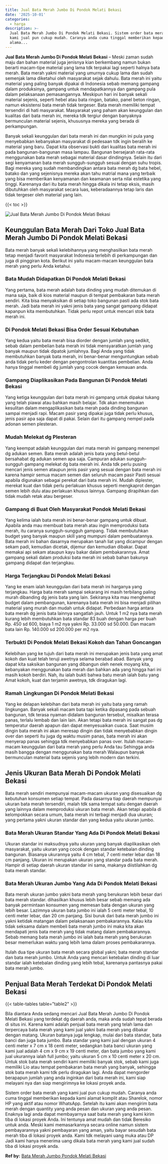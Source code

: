 ```yaml
---
title: Jual Bata Merah Jumbo Di Pondok Melati Bekasi
date: '2025-10-01'
categories:
  - harga
description: >-
  Jual Bata Merah Jumbo Di Pondok Melati Bekasi. Sistem order bata merah yang
  kami jual pun cukup mudah. Caranya anda cuma tinggal memberikan kepada kami
  alama...
---
```


**Jual Bata Merah Jumbo Di Pondok Melati Bekasi** – Meski zaman sudah maju dan bahan material juga jenisnya kian berkembang namun bukan berarti macam-tipe material yang lama tdk terpakai lagi seperti halnya bata merah. Bata merah yakni material yang umurnya cukup lama dan sudah semenjak lama diketahui oleh masyarakat sejak dahulu. Bata merah ini yaitu material yang paling banyak dipakai di Indonesia sebab memang gampang dalam produksinya, gampang untuk mendapatkannya dan gampang pula dalam pelaksanaan pemasangannya. Meskipun hari ini banyak sekali material sejenis, seperti hebel atau bata ringan, batako, panel beton ringan, namun eksistensi bata merah tidak tergeser. Bata merah memiliki tempat tersendiri di hati masyarakat. Masyarakat yang paham akan keunggulan dan kualitas dari bata merah ini, mereka tdk tergiur dengan banyaknya bermunculan material sejenis, khususnya mereka yang berada di perkampungan.

Banyak sekali keunggulan dari bata merah ini dan mungkin ini pula yang menyebabkan kebanyakan masyarakat di pedesaan tdk ingin beralih ke material yang baru. Dapat kita observasi bukti dari kualitas bata merah ini pada bangunan-bangunan masa lampau. Bangunan bersejarah rata-rata menggunakan bata merah sebagai material dasar dindingnya. Selain itu dari segi kenyamanan bata merah sungguh-sungguh sesuai dengan suhu tropis. Bagi mereka yang sudah membandingkan antara bata merah dg bata hebel, batako dan yang sejenisnya mereka akan tahu matrial mana yang terbaik yang bisa memberikan kenyamanan dan keamanan serta nilai estetika yang tinggi. Karenanya dari itu bata merah hingga dikala ini tetap eksis, masih dibutuhkan oleh masyarakat secara luas, keberadaannya tetap laris dan tidak tergeser oleh material yang lain.

{{< toc >}}

![Jual Bata Merah Jumbo Di Pondok Melati Bekasi](/images/jual-bata-merah-09.png)

## Keunggulan Bata Merah Dari Toko Jual Bata Merah Jumbo Di Pondok Melati Bekasi

Bata merah banyak sekali kelebihannya yang menghasilkan bata merah tetap menjadi favorit masyarakat Indonesia terlebih di perkampungan dan juga di pinggiran kota. Berikut ini yaitu macam-macam keunggulan bata merah yang perlu Anda ketahui.

### Bata Mudah Didapatkan Di Pondok Melati Bekasi

Yang pertama, bata merah adalah bata dinding yang mudah ditemukan di mana saja, baik di kios material maupun di tempat pembakaran bata merah sendiri. Kita bisa menyaksikan di setiap toko bangunan pasti ada stok bata merah. Jadi bata merah ini yakni jenis bata yang sangat gampang didapat kapanpun kita membutuhkan. Tidak perlu repot untuk mencari stok bata merah ini.

### Di Pondok Melati Bekasi Bisa Order Sesuai Kebutuhan

Yang kedua yaitu bata merah bisa diorder dengan jumlah yang sedikit, sebab dalam pembelian bata merah ini tidak mensyaratkan jumlah yang banyak maupun tidak dipatok jumlahnya. Bagi Anda yang tidak membutuhkan banyak bata merah, ini benar-benar menguntungkan sebab anda tidak perlu keder dengan pengontrolan kuantitas pembelian. Anda hanya tinggal membeli dg jumlah yang cocok dengan kemauan anda.

### Gampang Diaplikasikan Pada Bangunan Di Pondok Melati Bekasi

Yang ketiga keunggulan dari bata merah ini gampang untuk dipakai tukang yang telah piawai atau bahkan masih belajar. Tdk akan menemukan kesulitan dalam mengaplikasikan bata merah pada dinding bangunan sampai menjadi rapi. Macam pasir yang dipakai juga tidak perlu khusus, jenis pasir apa saja dapat di pakai. Selain dari itu gampang nempel pada adonan semen plesteran.

### Mudah Melekat dg Plesteran

Yang keempat adalah keunggulan dari mata merah ini gampang menempel dg adukan semen. Bata merah adalah jenis bata yang betul-betul bersahabat dg adukan semen apa saja. Campuran adukan sungguh-sungguh gampang melekat dg bata merah ini. Anda tdk perlu pusing mencari jenis semen ataupun jenis pasir yang sesuai dengan bata merah ini karena hampir semua macam semen dan seluruh macam pasir Pasti sesuai apabila digunakan sebagai perekat dari bata merah ini. Mudah diplester, merekat kuat dan tidak perlu perlakuan khusus seperti mengkaprot dengan semen lebih dulu atau perlakuan khusus lainnya. Gampang dirapihkan dan tidak mudah retak atau bergeser.

### Gampang di Buat Oleh Masyarakat Pondok Melati Bekasi

Yang kelima ialah bata merah ini benar-benar gampang untuk dibuat. Apabila anda mau membuat bata merah atau ingin memproduksi bata merah, itu caranya sungguh-sungguh gampang. Tidak membutuhkan budget yang banyak maupun skill yang mumpuni dalam pembuatannya. Bata merah ini bahan dasarnya merupakan tanah liat yang dicampur dengan sekam padi, kemudian dicetak, dijemur dan kemudian dibakar. Dapat memakai api sekam ataupun kayu bakar dalam pembakarannya. Amat gampang sekali dalam produksi bata merah ini sebab bahan bakunya gampang didapat dan terjangkau.

### Harga Terjangkau Di Pondok Melati Bekasi

Yang ke enam ialah keunggulan dari bata merah ini harganya yang terjangkau. Harga bata merah sampai sekarang ini masih terbilang paling murah dibanding dg jenis bata yang lain. Sekiranya kita mau menghemat budget dalam pembangunan, karenanya bata merah ini bisa menjadi pilihan material yang murah dan mudah untuk didapat. Perbedaan harga antara bata merah dg jenis bata lainnya sangatlah jauh. Untuk 1 m2 nya bata merah kurang lebih membutuhkan bata standar 83 buah dengan harga per buah Rp. 450 sd 600, biaya 1 m2 nya yakni Rp. 33.000 sd 50.000. Dan macam bata lain Rp. 140.000 sd 200.000 per m2 nya.

### Terbukti Di Pondok Melati Bekasi Kokoh dan Tahan Goncangan

Kelebihan yang ke tujuh dari bata merah ini merupakan jenis bata yang amat kokoh dan kuat telah teruji awetnya selama berabad abad. Banyak yang dapat kita saksikan bangunan yang dibangun oleh nenek moyang kita, kebanyakan menggunakan bata merah dan bahkan ada yang hingga hari ini masih kokoh berdiri. Nah, itu ialah bukti bahwa batu merah ialah batu yang Amat kokoh, kuat dan terjamin awetnya, tdk diragukan lagi.

### Ramah Lingkungan Di Pondok Melati Bekasi

Yang ke delapan kelebihan dari bata merah ini yaitu bata yang ramah lingkungan. Banyak sekali macam bata tapi ketika dipasang pada sebuah bangunan, tdk terasa nyaman didalam bangunan tersebut, misalkan terasa panas, terlalu lembab dan lain lain. Akan tetapi bata merah ini sangat pas dg temperatur daerah apapun dan dapat menyesuaikan cuaca. Saat musim dingin bata merah ini akan meresap dingin dan tidak menyebabkan dingin over dan seperti itu juga dg waktu musim panas, bata merah ini akan menyerap panas sehingga tdk menyebabkan panas over. Itulah macam-macam keunggulan dari bata merah yang perlu Anda tau Sehingga anda masih bangga dengan menggunakan bata merah Walaupun banyak bermunculan material bata sejenis yang lebih modern dan terkini.

## Jenis Ukuran Bata Merah Di Pondok Melati Bekasi

Bata merah sendiri mempunyai macam-macam ukuran yang disesuaikan dg kebutuhan konsumen setiap tempat. Pada dasarnya tiap daerah mempunyai ukuran bata merah tersendiri, malah tdk sama tempat satu dengan daerah yang lainnya dalam memproduksi ukuran bata merah. Akan tetapi apabila di kelompokkan secara umum, bata merah ini terbagi menjadi dua ukuran; yang pertama yakni ukuran standar dan yang kedua yaitu ukuran jumbo.

### Bata Merah Ukuran Standar Yang Ada Di Pondok Melati Bekasi

Ukuran standar ini maksudnya yaitu ukuran yang banyak diaplikasikan oleh masyarakat, yaitu ukuran yang cocok dengan standar ketebalan dinding bangunan. Biasanya ukurannya yaitu 4 cm tebal, 7 centi meter lebar dan 18 cm panjang. Ukuran ini merupakan ukuran yang standar pada bata merah. Hampir di setiap daerah ukuran standar ini sama, makanya diistilahkan dg bata merah standar.

### Bata Merah Ukuran Jumbo Yang Ada Di Pondok Melati Bekasi

Bata merah ukuran jumbo yakni bata merah yang berukuran lebih besar dari bata merah standar. dihasilkan khusus lebih besar sebab memang ada banyak permintaan konsumen yang memesan bata dengan ukuran yang lebih besar. Lazimnya ukuran bata jumbo ini ialah 5 centi meter tebal, 10 centi meter lebar, dan 20 cm panjang. Sisi buruk dari bata merah jumbo ini yakni ketidak matangan dalam pelaksanaan pembakarannya. Kalau kita tidak seksama dalam membeli bata merah jumbo ini maka kita akan mendapati jenis bata merah yang tidak matang dalam pembakarannya. Sebab memang bata merah jumbo ini ialah bata merah yang berukuran besar memerlukan waktu yang lebih lama dalam proses pembakarannya.

Itulah dua tipe ukuran bata merah secara global yakni; bata merah standar dan bata merah jumbo. Untuk Anda yang mencari ketebalan dinding di luar standar ialah ketebalan dinding yang lebih tebal, karenanya pantasnya pakai bata merah jumbo.

## Penjual Bata Merah Terdekat Di Pondok Melati Bekasi

{{< table-tables table="table2" >}}

Bila diantara Anda sedang mencari Jual Bata Merah Jumbo Di Pondok Melati Bekasi yang terdekat dg daerah anda, maka anda sudah tepat berada di situs ini. Karena kami adalah penjual bata merah yang telah lama dan terpercaya bata merah yang kami jual yakni bata merah yang dibakar dengan matang. Ukuran batanya juga lengkap, mulai dari bata standar, bata banci dan juga bata jumbo. Bata standar yang kami jual dengan ukuran 4 centi meter x 7 cm x 18 centi meter, sedangkan bata banci ukuran yang kami jual adalah 4 cm x 9 cm x 19 centi meter, dan bata jumbo yang kami jual ukurannya ialah full jumbo; yaitu ukuran 5 cm x 10 centi meter x 20 cm. Untuk stok bata merah sendiri kami memiliki banyak stok, sebab kami juga memiliki Lio atau tempat pembakaran bata merah yang banyak, sehingga stok bata merah kami tdk perlu diragukan lagi. Anda dapat mengorder berapapun jumlah yang anda inginkan dari bata merah ini, kami siap melayani nya dan siap mengirimnya ke lokasi proyek anda.

Sistem order bata merah yang kami jual pun cukup mudah. Caranya anda cuma tinggal memberikan kepada kami alamat komplit atau Sharelok, nomor HP yang aktif atau nomor WhatsApp. Setelah itu kami akan mengirim bata merah dengan quantity yang anda pesan dan ukuran yang anda pesan. Enaknya lagi anda dapat membayarnya saat bata merah yang kami kirim tiba di lokasi proyek Anda. Ini tentunya amat mudah dan tidak Beresiko untuk anda. Meski kami memasarkannya secara online namun sistem pembayarannya yakni pembayaran yang aman, yaitu bayar sesudah bata merah tiba di lokasi proyek anda. Kami tdk melayani uang muka atau DP Jadi kami hanya menerima uang dikala bata merah yang kami jual sudah tiba di lokasi proyek anda.

**Ref by:** [Bata Merah Jumbo Pondok Melati Bekasi](https://id.wikipedia.org/wiki/Bata)
